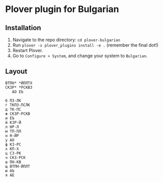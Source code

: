 # Plover plugin for Bulgarian

## Installation

1. Navigate to the repo directory: `cd plover-bulgarian`
2. Run `plover -s plover_plugins install -e .` (remember the final dot!)
3. Restart Plover.
4. Go to `Configure > System`, and change your system to `Bulgarian`.

## Layout

```
ВТПН* *ЙПЛТХ
СКЗР* *РСКВЗ
   АО ЕЪ

б ПЗ-ЛК
г ТКПЗ-ПСЛК
д ТК-ПС
ж СКЗР-РСКВ
и ЕЪ
й КЗР-Й
л НР-Л
м ТП-ПЛ
н Н-ЙР
у АО
ф КЗ-РС
х КП-Х
ц СЗ-РК
ч СКЗ-РСК
ш ПН-КВ
щ ВТПН-ЙПЛТ
ю АЪ
я АЕ
```

